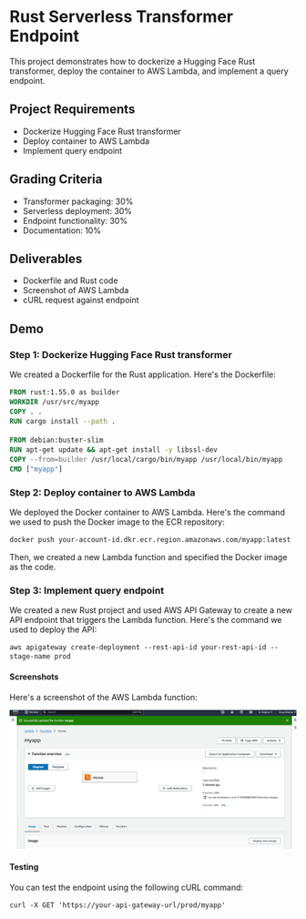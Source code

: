 # Rust Serverless Transformer Endpoint

This project demonstrates how to dockerize a Hugging Face Rust transformer, deploy the container to AWS Lambda, and implement a query endpoint.

## Project Requirements

- Dockerize Hugging Face Rust transformer
- Deploy container to AWS Lambda
- Implement query endpoint

## Grading Criteria

- Transformer packaging: 30%
- Serverless deployment: 30%
- Endpoint functionality: 30%
- Documentation: 10%

## Deliverables

- Dockerfile and Rust code
- Screenshot of AWS Lambda
- cURL request against endpoint

## Demo

### Step 1: Dockerize Hugging Face Rust transformer

We created a Dockerfile for the Rust application. Here's the Dockerfile:

```Dockerfile
FROM rust:1.55.0 as builder
WORKDIR /usr/src/myapp
COPY . .
RUN cargo install --path .

FROM debian:buster-slim
RUN apt-get update && apt-get install -y libssl-dev
COPY --from=builder /usr/local/cargo/bin/myapp /usr/local/bin/myapp
CMD ["myapp"]
```

### Step 2: Deploy container to AWS Lambda

We deployed the Docker container to AWS Lambda. Here's the command we used to push the Docker image to the ECR repository:

``` bash
docker push your-account-id.dkr.ecr.region.amazonaws.com/myapp:latest
```
Then, we created a new Lambda function and specified the Docker image as the code.

### Step 3: Implement query endpoint

We created a new Rust project and used AWS API Gateway to create a new API endpoint that triggers the Lambda function.
Here's the command we used to deploy the API:

```
aws apigateway create-deployment --rest-api-id your-rest-api-id --stage-name prod
```

#### Screenshots
Here's a screenshot of the AWS Lambda function:

![lambda](images/lambda.png)

#### Testing
You can test the endpoint using the following cURL command:

```
curl -X GET 'https://your-api-gateway-url/prod/myapp'
```
